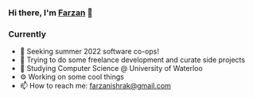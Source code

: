 ### Hi there, I'm [Farzan](farzanb49.github.io) 👋


### Currently

- 🔭 Seeking summer 2022 software co-ops!
- 🌱 Trying to do some freelance development and curate side projects
- 🏫 Studying Computer Science @ University of Waterloo
- ⚙️ Working on some cool things 
- 📫 How to reach me: farzanishrak@gmail.com

